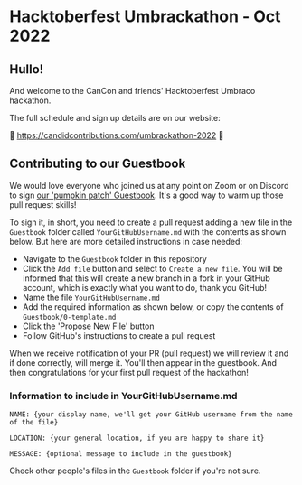 # Hacktoberfest Umbrackathon - Oct 2022

## Hullo!

And welcome to the CanCon and friends' Hacktoberfest Umbraco hackathon.

The full schedule and sign up details are on our website:

🎃 https://candidcontributions.com/umbrackathon-2022 🎃

## Contributing to our Guestbook

We would love everyone who joined us at any point on Zoom or on Discord to sign [our 'pumpkin patch' Guestbook](https://candidcontributions.com/umbrackathon-2022/guestbook). It's a good way to warm up those pull request skills!

To sign it, in short, you need to create a pull request adding a new file in the `Guestbook` folder called `YourGitHubUsername.md` with the contents as shown below. But here are more detailed instructions in case needed: 

- Navigate to the `Guestbook` folder in this repository
- Click the `Add file` button and select to `Create a new file`. You will be informed that this will create a new branch in a fork in your GitHub account, which is exactly what you want to do, thank you GitHub!
- Name the file `YourGitHubUsername.md`
- Add the required information as shown below, or copy the contents of `Guestbook/0-template.md`
- Click the 'Propose New File' button
- Follow GitHub's instructions to create a pull request

When we receive notification of your PR (pull request) we will review it and if done correctly, will merge it. You'll then appear in the guestbook. And then congratulations for your first pull request of the hackathon!

### Information to include in YourGitHubUsername.md

```
NAME: {your display name, we'll get your GitHub username from the name of the file}

LOCATION: {your general location, if you are happy to share it}

MESSAGE: {optional message to include in the guestbook}

```

Check other people's files in the `Guestbook` folder if you're not sure.
